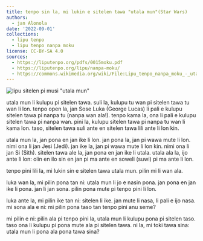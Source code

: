 ```yaml
---
title: tenpo sin la, mi lukin e sitelen tawa "utala mun"(Star Wars)
authors:
  - jan Alonola
date: '2022-09-01'
collections:
  - lipu tenpo
  - lipu tenpo nanpa moku
license: CC-BY-SA 4.0
sources:
  - https://liputenpo.org/pdfs/0015moku.pdf
  - https://liputenpo.org/lipu/nanpa-moku/
  - https://commons.wikimedia.org/wiki/File:Lipu_tenpo_nanpa_moku_-_utala_mun.png
---
```


![lipu sitelen pi musi "utala mun"](https://upload.wikimedia.org/wikipedia/commons/5/59/Lipu_tenpo_nanpa_moku_-_utala_mun.png)

utala mun li kulupu pi sitelen tawa. suli la, kulupu tu wan pi sitelen tawa tu wan li lon. tenpo open la, jan Sose Luka (George Lucas) li pali e kulupu sitelen tawa pi nanpa tu (nanpa wan ala!). tenpo kama la, ona li pali e kulupu sitelen tawa pi nanpa wan. pini la, kulupu sitelen tawa pi nanpa tu wan li kama lon. taso, sitelen tawa suli ante en sitelen tawa lili ante li lon kin.

utala mun la, jan pona en jan ike li lon. jan pona la, jan pi wawa mute li lon. nimi ona li jan Jesi (Jedi). jan ike la, jan pi wawa mute li lon kin. nimi ona li jan Si (Sith). sitelen tawa ale la, jan pona en jan ike li utala. utala ala la, ijo ante li lon: olin en ilo sin en jan pi ma ante en soweli (suwi) pi ma ante li lon.

tenpo pini lili la, mi lukin sin e sitelen tawa utala mun. pilin mi li wan ala.

luka wan la, mi pilin pona tan ni: utala mun li jo e nasin pona. jan pona en jan ike li pona. jan li jan sona. pilin pona mute pi tenpo pini li lon.

luka ante la, mi pilin ike tan ni: sitelen li ike. jan mute li nasa, li pali e ijo nasa. mi sona ala e ni: mi pilin pona taso tan tenpo pini anu seme?

mi pilin e ni: pilin ala pi tenpo pini la, utala mun li kulupu pona pi sitelen taso. taso ona li kulupu pi pona mute ala pi sitelen tawa. ni la, mi toki tawa sina: utala mun li pona ala pona tawa sina?